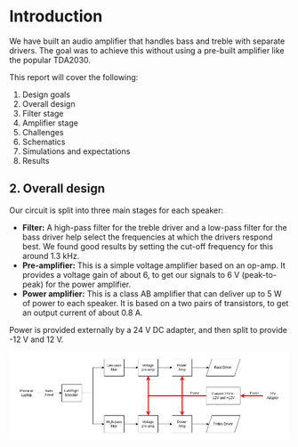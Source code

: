 # Introduction
We have built an audio amplifier that handles bass and treble with separate drivers. The goal was to achieve this without using a pre-built amplifier like the popular TDA2030.

This report will cover the following:
1.  Design goals
2.  Overall design
3.  Filter stage
4.  Amplifier stage
5.  Challenges
6.  Schematics
7.  Simulations and expectations
8.  Results

## 2. Overall design
Our circuit is split into three main stages for each speaker:

*   **Filter:** A high-pass filter for the treble driver and a low-pass filter for the bass driver help select the frequencies at which the drivers respond best. We found good results by setting the cut-off frequency for this around 1.3 kHz.
*   **Pre-amplifier:** This is a simple voltage amplifier based on an op-amp. It provides a voltage gain of about 6, to get our signals to 6 V (peak-to-peak) for the power amplifier.
*   **Power amplifier:** This is a class AB amplifier that can deliver up to 5 W of power to each speaker. It is based on a two pairs of transistors, to get an output current of about 0.8 A.

Power is provided externally by a 24 V DC adapter, and then split to provide -12 V and 12 V.

![over-all-design](images/4-over-all-design.png)

